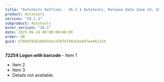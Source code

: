 ```yaml
---
title: "Autotests hotfixes - 26.1.1 Autotests, Release date June 24, 2025 - Hotfixes"
product: Autotests
version: "26.1.1"
subproduct: Autotests
minor_version: "26.1"
date: 2025-06-24 00:00:00+00:00
order: 48
guid: d70b07026106933ecaf87d740a54e497ae46c234
---
```


**72254 Logon with barcode** - Item 1- Item 2- Item 3- Details not available.

